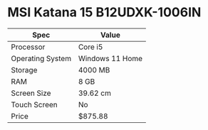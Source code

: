 # MSI Katana 15 B12UDXK-1006IN

| Spec | Value |
|---|---|
| Processor | Core i5 |
| Operating System | Windows 11 Home |
| Storage | 4000 MB |
| RAM | 8 GB |
| Screen Size | 39.62 cm |
| Touch Screen | No |
| Price | $875.88 |
